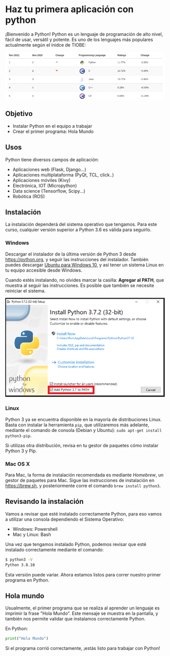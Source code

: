 # Haz tu primera aplicación con python

¡Bienvenido a Python! Python es un lenguaje de programación de alto nivel, fácil de usar, versátil y potente. Es uno de los lenguajes más populares actualmente según el ínidce de TIOBE:

![Índice de TIOBE para Noviembre 2021. Python está en primer lugar.](media/TIOBE.png)

## Objetivo

* Instalar Python en el equipo a trabajar
* Crear el primer programa: Hola Mundo

## Usos

Python tiene diversos campos de aplicación:
 - Aplicaciones web (Flask, Django...)
 - Aplicaciones multiplataforma (PyQt, TCL, click..)
 - Aplicaciones móviles (Kivy)
 - Electrónica, IOT (Micropython)
 - Data science (Tensorflow, Scipy...)
 - Robótica (ROS)

## Instalación
La instalación dependerá del sistema operativo que tengamos. Para este curso, cualquier versión superior a Python 3.6 es válida para seguirlo.

### Windows

Descargar el instalador de la última versión de Python 3 desde https://python.org, y seguir las instrucciones del instalador. También puedes descargar [Ubuntu para Windows 10](https://www.microsoft.com/es-mx/p/ubuntu/9nblggh4msv6), y así tener un sistema Linux en tu equipo accesible desde Windows.

Cuando estés instalando, no olvides marcar la casilla: **Agregar al PATH**, que muestra al seguir las instrucciones. Es posible que también se necesite reiniciar el sistema.

![Agregando Python al PATH](media/Python_Path.png)

### Linux
Python 3 ya se encuentra disponible en la mayoría de distribuciones Linux. Basta con instalar la herramienta `pip`, que utilizaremos más adelante, mediante el comando de consola (Debian y Ubuntu): `sudo apt-get install python3-pip`.

Si utilizas otra distribución, revisa en tu gestor de paquetes cómo instalar Python 3 y Pip.

### Mac OS X
Para Mac, la forma de instalación recomendada es mediante *Homebrew*, un gestor de paquetes para Mac. Sigue las instrucciones de instalación en https://brew.sh, y posteriormente corre el comando `brew install python3`.

## Revisando la instalación
Vamos a revisar que esté instalado correctamente Python, para eso vamos a utilizar una consola dependiendo el Sistema Operativo:
- Windows: Powershell
- Mac y Linux: Bash

Una vez que tengamos instalado Python, podemos revisar que esté instalado correctamente mediante el comando:
```bash
$ python3 -V
Python 3.8.10
```
Esta versión puede variar. Ahora estamos listos para correr nuestro primer programa en Python.

## Hola mundo

Usualmente, el primer programa que se realiza al aprender un lenguaje es imprimir la frase "Hola Mundo". Este mensaje se muestra en la pantalla, y también nos permite validar que instalamos correctamente Python.

En Python:

```python
print("Hola Mundo")
```

Si el programa corrió correctamente, ¡estás listo para trabajar con Python!
